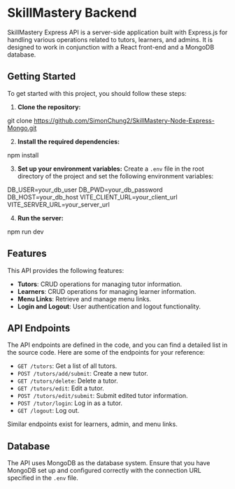 # SkillMastery Backend

SkillMastery Express API is a server-side application built with Express.js for handling various operations related to tutors, learners, and admins. It is designed to work in conjunction with a React front-end and a MongoDB database.

## Getting Started

To get started with this project, you should follow these steps:

1. **Clone the repository:** 

git clone https://github.com/SimonChung2/SkillMastery-Node-Express-Mongo.git


2. **Install the required dependencies:**

npm install


3. **Set up your environment variables:**
Create a `.env` file in the root directory of the project and set the following environment variables:

DB_USER=your_db_user
DB_PWD=your_db_password
DB_HOST=your_db_host
VITE_CLIENT_URL=your_client_url
VITE_SERVER_URL=your_server_url


4. **Run the server:**

npm run dev


## Features

This API provides the following features:

- **Tutors**: CRUD operations for managing tutor information.
- **Learners**: CRUD operations for managing learner information.
- **Menu Links**: Retrieve and manage menu links.
- **Login and Logout**: User authentication and logout functionality.

## API Endpoints

The API endpoints are defined in the code, and you can find a detailed list in the source code. Here are some of the endpoints for your reference:

- `GET /tutors`: Get a list of all tutors.
- `POST /tutors/add/submit`: Create a new tutor.
- `GET /tutors/delete`: Delete a tutor.
- `GET /tutors/edit`: Edit a tutor.
- `POST /tutors/edit/submit`: Submit edited tutor information.
- `POST /tutor/login`: Log in as a tutor.
- `GET /logout`: Log out.

Similar endpoints exist for learners, admin, and menu links.

## Database

The API uses MongoDB as the database system. Ensure that you have MongoDB set up and configured correctly with the connection URL specified in the `.env` file.



